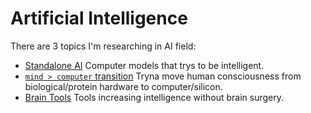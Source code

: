 # Artificial Intelligence
There are 3 topics I'm researching in AI field:
- [Standalone AI](standalone-ai) Computer models that trys to be intelligent.
- [`mind > computer` transition](mind-to-computer) Tryna move human consciousness from biological/protein hardware to computer/silicon.
- [Brain Tools](brain-tools) Tools increasing intelligence without brain surgery.
